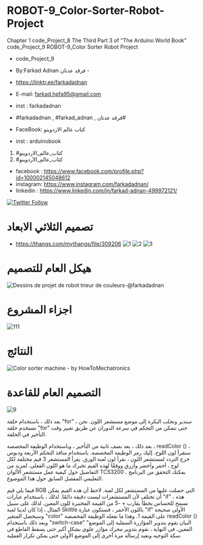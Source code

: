 # ROBOT-9_Color-Sorter-Robot-Project
Chapter 1 code_Project_8 The Third Part 3 of "The Arduino World Book" code_Project_9 ROBOT-9_Color Sorter Robot Project

- code_Project_9

-  By:Farkad Adnan فرقد عدنان -
- https://linktr.ee/farkadadnan

 - E-mail: farkad.hpfa95@gmail.com 
- inst : farkadadnan 
- #farkadadnan , #farkad_adnan , فرقد عدنان# 
- FaceBook: كتاب عالم الاردوينو 
- inst : arduinobook
1. #كتاب_عالم_الاردوينو
2. #كتاب_عالم_الآردوينو 

* facebook : https://www.facebook.com/profile.php?id=100002145048612
* instagram:  https://www.instagram.com/farkadadnan/
* linkedin : https://www.linkedin.com/in/farkad-adnan-499972121/

 <p>
 <a href='https://mobile.twitter.com/farkadadnan'>
        <img alt="Twitter Follow" src="https://img.shields.io/twitter/follow/farkadadnan?label=%40farkadadnan&style=social" alt='Twitter' align="center"/>
    </a>
</p>

# تصميم الثلاثي الابعاد
- https://thangs.com/mythangs/file/309206
 ![1](https://user-images.githubusercontent.com/35774039/187932405-41718256-21ee-4ef9-8931-0b3947c71b52.PNG)
![2](https://user-images.githubusercontent.com/35774039/187932408-ae5f80cf-6cca-4407-88e6-446887ccb551.PNG)
![3](https://user-images.githubusercontent.com/35774039/187932410-d200f84b-4afa-456c-921d-ef36a7649031.PNG)



# هيكل العام للتصميم
![Dessins de projet de robot trieur de couleurs-@farkadadnan](https://user-images.githubusercontent.com/35774039/187932493-7b48e46b-1be6-4c5f-8068-2089eb674d3e.jpg)



# اجزاء المشروع 
![111](https://user-images.githubusercontent.com/35774039/187932565-78f084ee-b825-41d6-822e-904718cbe5f1.PNG)

# النتائج

![Color sorter machine - by HowToMechatronics](https://user-images.githubusercontent.com/35774039/187932624-f223d2af-8001-4dc9-8924-664a53312d8d.jpg)



# التصميم العام للقاعدة 
![9](https://user-images.githubusercontent.com/35774039/187932707-025ba059-5b07-4dca-909b-d6f583214d37.PNG)

بعد ذلك ، باستخدام حلقة "for" ، سندير ونجلب البكرة إلى موضع مستشعر اللون. نحن نستخدم حلقة "for" حتى نتمكن من التحكم في سرعة الدوران عن طريق تغيير وقت التأخير في الحلقة.

بعد ذلك ، بعد نصف ثانية من التأخير ، وباستخدام الوظيفة المخصصة ، readColor () ، سنقرأ لون اللوح. إليك رمز الوظيفة المخصصة. باستخدام منافذ التحكم الأربعة ودبوس خرج التردد لمستشعر اللون ، نقرأ لون لعبة الورق. يقرأ المستشعر 3 قيم مختلفة لكل لوح ، أحمر وأخضر وأزرق ووفقًا لهذه القيم نخبرك ما هو اللون الفعلي. لمزيد من التفاصيل حول كيفية عمل مستشعر الألوان TCS3200 ، يمكنك التحقق من البرنامج التعليمي المفصل السابق حول هذا الموضوع.

فيما يلي قيم RGB التي حصلت عليها من المستشعر لكل لعبة. لاحظ أن هذه القيم يمكن أن تختلف لأن المستشعرات ليست دقيقة دائمًا. لذلك ، باستخدام عبارات "if" هذه ، نسمح للحساس بخطأ يقارب + -5 من القيمة المختبرة للون المعين. لذلك على سبيل المثال ، إذا كان لدينا لعبة Skittle باللون الأحمر ، فستكون عبارة "if" الأولى صحيحة وسيحصل المتغير "color" على القيمة 1. وهذا ما تفعله الوظيفة المخصصة readColor () وبعد ذلك باستخدام "switch-case" "البيان نقوم بتدوير المؤازرة السفلية إلى الموضع المعين. في النهاية ، نقوم بتدوير محرك مؤازر علوي بشكل أكبر حتى يسقط القاطع في سكة التوجيه ونعيد إرساله مرة أخرى إلى الموضع الأولي حتى يمكن تكرار العملية.
 
